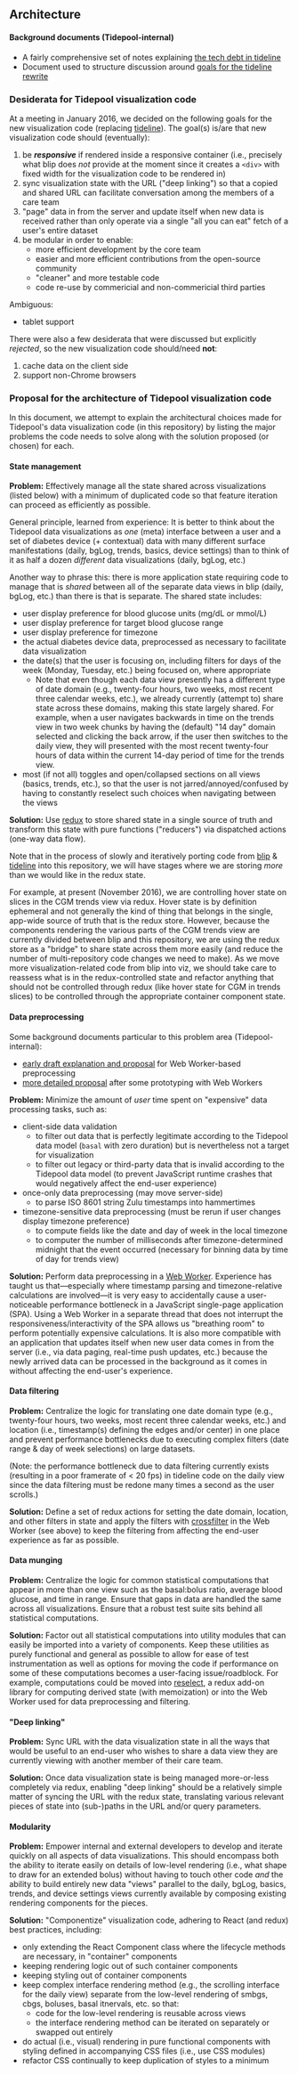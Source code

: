 ## Architecture

#### Background documents (Tidepool-internal)

- A fairly comprehensive set of notes explaining [the tech debt in tideline](https://docs.google.com/document/d/134kiT-aVvp63WpjBOafd63LyhecEs37T0u6-ChsyUSA/edit)
- Document used to structure discussion around [goals for the tideline rewrite](https://docs.google.com/document/d/1zACQThnrFmlcvxMIF2g_CnnkQ9A16ilw-JSI6oKgvoA/edit#heading=h.4t4q8lakp971)

### Desiderata for Tidepool visualization code

At a meeting in January 2016, we decided on the following goals for the new visualization code (replacing [tideline](https://github.com/tidepool-org/tideline)). The goal(s) is/are that new visualization code should (eventually):

1. be **_responsive_** if rendered inside a responsive container (i.e., precisely what blip does *not* provide at the moment since it creates a `<div>` with fixed width for the visualization code to be rendered in)
1. sync visualization state with the URL ("deep linking") so that a copied and shared URL can facilitate conversation among the members of a care team
1. "page" data in from the server and update itself when new data is received rather than only operate via a single "all you can eat" fetch of a user's entire dataset
1. be modular in order to enable:
    - more efficient development by the core team
    - easier and more efficient contributions from the open-source community
    - "cleaner" and more testable code
    - code re-use by commericial and non-commericial third parties

Ambiguous:

   - tablet support

There were also a few desiderata that were discussed but explicitly *rejected*, so the new visualization code should/need **not**:

1. cache data on the client side
1. support non-Chrome browsers


### Proposal for the architecture of Tidepool visualization code

In this document, we attempt to explain the architectural choices made for Tidepool's data visualization code (in this repository) by listing the major problems the code needs to solve along with the solution proposed (or chosen) for each.

#### State management

**Problem:** Effectively manage all the state shared across visualizations (listed below) with a minimum of duplicated code so that feature iteration can proceed as efficiently as possible.

General principle, learned from experience: It is better to think about the Tidepool data visualizations as *one* (meta) interface between a user and a set of diabetes device (+ contextual) data with many different surface manifestations (daily, bgLog, trends, basics, device settings) than to think of it as half a dozen *different* data visualizations (daily, bgLog, etc.)

Another way to phrase this: there is more application state requiring code to manage that is *shared* between all of the separate data views in blip (daily, bgLog, etc.) than there is that is separate. The shared state includes:

- user display preference for blood glucose units (mg/dL or mmol/L)
- user display preference for target blood glucose range
- user display preference for timezone
- the actual diabetes device data, preprocessed as necessary to facilitate data visualization
- the date(s) that the user is focusing on, including filters for days of the week (Monday, Tuesday, etc.) being focused on, where appropriate
    + Note that even though each data view presently has a different type of date domain (e.g., twenty-four hours, two weeks, most recent three calendar weeks, etc.), we already currently (attempt to) share state across these domains, making this state largely shared. For example, when a user navigates backwards in time on the trends view in two week chunks by having the (default) "14 day" domain selected and clicking the back arrow, if the user then switches to the daily view, they will presented with the most recent twenty-four hours of data within the current 14-day period of time for the trends view.
- most (if not all) toggles and open/collapsed sections on all views (basics, trends, etc.), so that the user is not jarred/annoyed/confused by having to constantly reselect such choices when navigating between the views

**Solution:** Use [redux](http://redux.js.org/ 'Redux') to store shared state in a single source of truth and transform this state with pure functions ("reducers") via dispatched actions (one-way data flow).

Note that in the process of slowly and iteratively porting code from [blip](https://github.com/tidepool-org/blip) & [tideline](https://github.com/tidepool-org/tidline) into this repository, we will have stages where we are storing *more* than we would like in the redux state.

For example, at present (November 2016), we are controlling hover state on slices in the CGM trends view via redux. Hover state is by definition ephemeral and not generally the kind of thing that belongs in the single, app-wide source of truth that is the redux store. However, because the components rendering the various parts of the CGM trends view are currently divided between blip and this repository, we are using the redux store as a "bridge" to share state across them more easily (and reduce the number of multi-repository code changes we need to make). As we move more visualization-related code from blip into viz, we should take care to reassess what is in the redux-controlled state and refactor anything that should not be controlled through redux (like hover state for CGM in trends slices) to be controlled through the appropriate container component state.

#### Data preprocessing

Some background documents particular to this problem area (Tidepool-internal):

- [early draft explanation and proposal](https://docs.google.com/document/d/190mj_S9vYKvINPbU7cMajGekebyX6AJ-W6v3P-cCRWI/edit# 'viz data preprocessing') for Web Worker-based preprocessing
- [more detailed proposal](https://docs.google.com/document/d/14n4OyyTKKfBxz7DzX9DnKST3nVarfae7Fgl9HgG6BlY/edit 'blip & viz data flow') after some prototyping with Web Workers

**Problem:** Minimize the amount of *user* time spent on "expensive" data processing tasks, such as:

- client-side data validation
    + to filter out data that is perfectly legitimate according to the Tidepool data model (`basal` with zero duration) but is nevertheless not a target for visualization
    + to filter out legacy or third-party data that is invalid according to the Tidepool data model (to prevent JavaScript runtime crashes that would negatively affect the end-user experience)
- once-only data preprocessing (may move server-side)
    + to parse ISO 8601 string Zulu timestamps into hammertimes
- timezone-sensitive data preprocessing (must be rerun if user changes display timezone preference)
    + to compute fields like the date and day of week in the local timezone
    + to computer the number of milliseconds after timezone-determined midnight that the event occurred (necessary for binning data by time of day for trends view)

**Solution:** Perform data preprocessing in a [Web Worker](https://developer.mozilla.org/en-US/docs/Web/API/Web_Workers_API/Using_web_workers). Experience has taught us that—especially where timestamp parsing and timezone-relative calculations are involved—it is very easy to accidentally cause a user-noticeable performance bottleneck in a JavaScript single-page application (SPA). Using a Web Worker in a separate thread that does not interrupt the responsiveness/interactivity of the SPA allows us "breathing room" to perform potentially expensive calculations. It is also more compatible with an application that updates itself when new user data comes in from the server (i.e., via data paging, real-time push updates, etc.) because the newly arrived data can be processed in the background as it comes in without affecting the end-user's experience.

#### Data filtering

**Problem:** Centralize the logic for translating one date domain type (e.g., twenty-four hours, two weeks, most recent three calendar weeks, etc.) and location (i.e., timestamp(s) defining the edges and/or center) in one place and prevent performance bottlenecks due to executing complex filters (date range & day of week selections) on large datasets.

(Note: the performance bottleneck due to data filtering currently exists (resulting in a poor framerate of < 20 fps) in tideline code on the daily view since the data filtering must be redone many times a second as the user scrolls.)

**Solution:** Define a set of redux actions for setting the date domain, location, and other filters in state and apply the filters with [crossfilter](http://square.github.io/crossfilter/ 'Crossfilter') in the Web Worker (see above) to keep the filtering from affecting the end-user experience as far as possible.

#### Data munging

**Problem:** Centralize the logic for common statistical computations that appear in more than one view such as the basal:bolus ratio, average blood glucose, and time in range. Ensure that gaps in data are handled the same across all visualizations. Ensure that a robust test suite sits behind all statistical computations.

**Solution:** Factor out all statistical computations into utility modules that can easily be imported into a variety of components. Keep these utilities as purely functional and general as possible to allow for ease of test instrumentation as well as options for moving the code if performance on some of these computations becomes a user-facing issue/roadblock. For example, computations could be moved into [reselect](https://github.com/reactjs/reselect), a redux add-on library for computing derived state (with memoization) or into the Web Worker used for data preprocessing and filtering.

#### "Deep linking"

**Problem:** Sync URL with the data visualization state in all the ways that would be useful to an end-user who wishes to share a data view they are currently viewing with another member of their care team.

**Solution:** Once data visualization state is being managed more-or-less completely via redux, enabling "deep linking" should be a relatively simple matter of syncing the URL with the redux state, translating various relevant pieces of state into (sub-)paths in the URL and/or query parameters.

#### Modularity

**Problem:** Empower internal and external developers to develop and iterate quickly on all aspects of data visualizations. This should encompass both the ability to iterate easily on details of low-level rendering (i.e., what shape to draw for an extended bolus) without having to touch other code *and* the ability to build entirely new data "views" parallel to the daily, bgLog, basics, trends, and device settings views currently available by composing existing rendering components for the pieces.

**Solution:** "Componentize" visualization code, adhering to React (and redux) best practices, including:

- only extending the React Component class where the lifecycle methods are necessary, in "container" components
- keeping rendering logic out of such container components
- keeping styling out of container components
- keep complex interface rendering method (e.g., the scrolling interface for the daily view) separate from the low-level rendering of smbgs, cbgs, boluses, basal itnervals, etc. so that:
    + code for the low-level rendering is reusable across views
    + the interface rendering method can be iterated on separately or swapped out entirely
- do actual (i.e., visual) rendering in pure functional components with styling defined in accompanying CSS files (i.e., use CSS modules)
- refactor CSS continually to keep duplication of styles to a minimum
